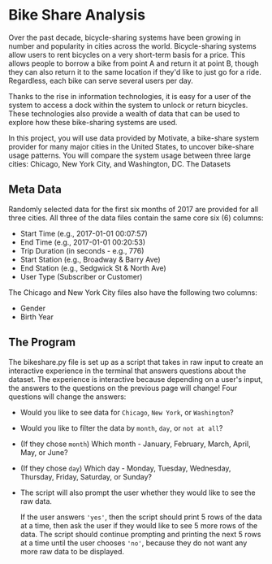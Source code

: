 # Bike Share Analysis

Over the past decade, bicycle-sharing systems have been growing in number and popularity in cities across the world. Bicycle-sharing systems allow users to rent bicycles on a very short-term basis for a price. This allows people to borrow a bike from point A and return it at point B, though they can also return it to the same location if they'd like to just go for a ride. Regardless, each bike can serve several users per day.

Thanks to the rise in information technologies, it is easy for a user of the system to access a dock within the system to unlock or return bicycles. These technologies also provide a wealth of data that can be used to explore how these bike-sharing systems are used.

In this project, you will use data provided by Motivate, a bike-share system provider for many major cities in the United States, to uncover bike-share usage patterns. You will compare the system usage between three large cities: Chicago, New York City, and Washington, DC.
The Datasets

## Meta Data
Randomly selected data for the first six months of 2017 are provided for all three cities. All three of the data files contain the same core six (6) columns:

* Start Time (e.g., 2017-01-01 00:07:57)
* End Time (e.g., 2017-01-01 00:20:53)
* Trip Duration (in seconds - e.g., 776)
* Start Station (e.g., Broadway & Barry Ave)
* End Station (e.g., Sedgwick St & North Ave)
* User Type (Subscriber or Customer)

The Chicago and New York City files also have the following two columns:

- Gender
- Birth Year

## The Program
The bikeshare.py file is set up as a script that takes in raw input to create an interactive experience in the terminal that answers questions about the dataset. The experience is interactive because depending on a user's input, the answers to the questions on the previous page will change! Four questions will change the answers:

- Would you like to see data for `Chicago`, `New York`, or `Washington`?
- Would you like to filter the data by `month`, `day`, or `not at all`?
- (If they chose `month`) Which month - January, February, March, April, May, or June?
- (If they chose `day`) Which day - Monday, Tuesday, Wednesday, Thursday, Friday, Saturday, or Sunday?

- The script will also prompt the user whether they would like to see the raw data.

  If the user answers `'yes'`, then the script should print 5 rows of the data at a time,
  then ask the user if they would like to see 5 more rows of the data.
  The script should continue prompting and printing the next 5 rows at a time until the user chooses `'no'`,
  because they do not want any more raw data to be displayed.
